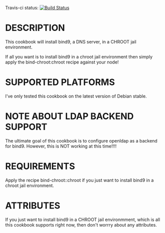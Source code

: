 Travis-ci status: [![Build Status](https://secure.travis-ci.org/jackl0phty/opschef-cookbook-bind-chroot.png?branch=master)](http://travis-ci.org/jackl0phty/opschef-cookbook-bind-chroot)

DESCRIPTION
===========

This cookbook will install bind9, a DNS server, in a CHROOT jail environment.

If all you want is to install bind9 in a chroot jail environment then
simply apply the bind-chroot:chroot recipe against your node!

SUPPORTED PLATFORMS
===================

I've only tested this cookbook on the latest version of Debian stable.

NOTE ABOUT LDAP BACKEND SUPPORT
===============================

The ultimate goal of this cookbook is to configure openldap as a backend
for bind9.  However, this is NOT working at this time!!!!

REQUIREMENTS
============

Apply the recipe bind-chroot::chroot if you just want to install bind9 in a chroot
jail environment.

ATTRIBUTES
==========

If you just want to install bind9 in a CHROOT jail environmment, which is 
all this cookbook supports right now, then don't worrry about any
attributes.

